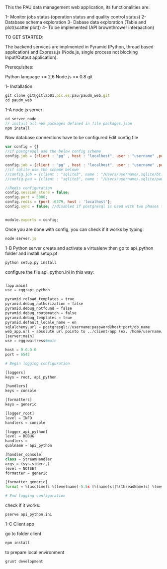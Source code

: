 This the PAU data management web application, its functionalities are:

1-  Monitor jobs status (operation status and quality control status)
2-  Database schema exploration
3-  Dabase data exploration (Table and plot(scatter plot))
4- To be implemented (API brownthrower interaaction)

TO GET STARTED:

The backend services are implmented in Pyramid (Python, thread based application) 
and Express.js (Node.js, single process not blocking Input/Output application).

Prerequisites:

Python language >= 2.6
Node.js >= 0.8
git

1- Installation

```javascript
git clone git@gitlab01.pic.es:pau/paudm_web.git
cd paudm_web
```

1-A node.js server

```javascript
cd server_node
// install all npm packages defined in file packages.json
npm install
```

Now database connections have to be configured
Edit config file

```javascript
var config = {}
//if postgresql use the below config scheme
config.job = {client : "pg" , host : "localhost", user : "username" ,port : 5432, password : 'secret', name : 'db_name'}

config.job = {client : "pg" , host : "localhost", user : "username" ,port : 5432, password : 'secret', name : 'db_name'}
//if sqlite use the scheme belowe
//config.job = {client : "sqlite3", name : "/Users/username/.sqlite/bt.db"};
//config.pau = {client : "sqlite3", name : "/Users/username/.sqlite/paudm.db"};

//Redis configuration
config.session_store = false;
config.port = 3000;
config.redis = {port :6379, host : 'localhost'};
config.sync = false; //disabled if postgresql is used with two phases transacti$


module.exports = config;

```

Once you are done with config, you can check if it works by typing:

```javascript
node server.js
```

1-B Python server
create and activate a virtualenv then
go to api_python folder and install setup.pt

```python
python setup.py install
```

configure the file api_python.ini in this way:

```python

[app:main]
use = egg:api_python

pyramid.reload_templates = true
pyramid.debug_authorization = false
pyramid.debug_notfound = false
pyramid.debug_routematch = false
pyramid.debug_templates = true
pyramid.default_locale_name = en
sqlalchemy.url = postgresql://username:password@host:port/db_name
web_app.url = absolute url pointo to ../client/app (ex. /home/username/paudm_db/client/app)
[server:main]
use = egg:waitress#main

host = 0.0.0.0
port = 6542

# Begin logging configuration

[loggers]
keys = root, api_python

[handlers]
keys = console

[formatters]
keys = generic

[logger_root]
level = INFO
handlers = console

[logger_api_python]
level = DEBUG
handlers =
qualname = api_python

[handler_console]
class = StreamHandler
args = (sys.stderr,)
level = NOTSET
formatter = generic

[formatter_generic]
format = %(asctime)s %(levelname)-5.5s [%(name)s][%(threadName)s] %(message)s

# End logging configuration
```

check if it works:
```python
pserve api_python.ini
```

1-C Client app

go to folder client

```javascript
npm install
```
to prepare local environment
```javascript
grunt development
```